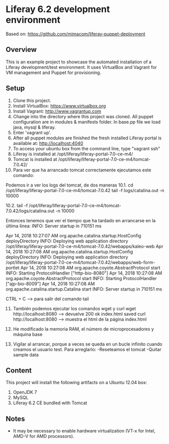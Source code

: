 # Liferay 6.2 development environment

Based on: <https://github.com/mimacom/liferay-puppet-deployment>

## Overview

This is an example project to showcase the automated installation of a Liferay development/test environment. It uses VirtualBox and Vagrant for VM management and Puppet for provisioning.

## Setup

1. Clone this project.
2. Install VirtualBox: <https://www.virtualbox.org>
3. Install Vagrant: <http://www.vagrantup.com>
4. Change into the directory where this project was cloned. All puppet configuration are in modules & manifests folder.
   In base.pp file we load java, mysql & liferay.
5. Enter 'vagrant up'.
6. After all puppet modules are finished the fresh installed Liferay portal is available at: <http://localhost:4040>
7. To access your ubuntu box from the command line, type "vagrant ssh"
8. Liferay is installed at /opt/liferay/liferay-portal-7.0-ce-m4/
9. Tomcat is installed at /opt/liferay/liferay-portal-7.0-ce-m4/tomcat-7.0.42/
10. Para ver que ha arrancado tomcat correctamente ejecutamos este comando:

Podemos ir a ver los logs del tomcat, de dos maneras
10.1. cd /opt/liferay/liferay-portal-7.0-ce-m4/tomcat-7.0.42
tail -f logs/catalina.out -n 10000

10.2. tail -f /opt/liferay/liferay-portal-7.0-ce-m4/tomcat-7.0.42/logs/catalina.out -n 10000

Entonces tenemos que ver el tiempo que ha tardado en arrancarse en la última línea:
INFO: Server startup in 710151 ms

Apr 14, 2018 10:27:07 AM org.apache.catalina.startup.HostConfig deployDirectory
INFO: Deploying web application directory /opt/liferay/liferay-portal-7.0-ce-m4/tomcat-7.0.42/webapps/kaleo-web
Apr 14, 2018 10:27:08 AM org.apache.catalina.startup.HostConfig deployDirectory
INFO: Deploying web application directory /opt/liferay/liferay-portal-7.0-ce-m4/tomcat-7.0.42/webapps/web-form-portlet
Apr 14, 2018 10:27:08 AM org.apache.coyote.AbstractProtocol start
INFO: Starting ProtocolHandler ["http-bio-8080"]
Apr 14, 2018 10:27:08 AM org.apache.coyote.AbstractProtocol start
INFO: Starting ProtocolHandler ["ajp-bio-8009"]
Apr 14, 2018 10:27:08 AM org.apache.catalina.startup.Catalina start
INFO: Server startup in 710151 ms

CTRL + C --> para salir del comando tail

11. También podemos ejecutar los comandos wget y curl
 wget http://localhost:8080 --> devuelve 200 ok index.html saved
 curl http://localhost:8080 --> muestra el html de la página index.html

12. He modificado la memoria RAM, el número de microprocesadores y máquina base

13. Vigilar al arrancar, porque a veces se queda en un bucle infinito cuando
creamos el usuario test. Para arreglarlo:
-Reseteamos el tomcat
-Quitar sample data
## Content

This project will install the following artifacts on a Ubuntu 12.04 box:

1. OpenJDK 7
2. MySQL
3. Liferay 6.2 CE bundled with Tomcat

## Notes

- It may be necessary to enable hardware virtualization (VT-x for Intel, AMD-V for AMD processors).
